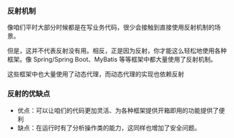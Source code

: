 ### 反射机制

像咱们平时大部分时候都是在写业务代码，很少会接触到直接使用反射机制的场景。

但是，这并不代表反射没有用。相反，正是因为反射，你才能这么轻松地使用各种框架。像 Spring/Spring Boot、MyBatis 等等框架中都大量使用了反射机制。

这些框架中也大量使用了动态代理，而动态代理的实现也依赖反射

### 反射的优缺点

- 优点：可以让咱们的代码更加灵活、为各种框架提供开箱即用的功能提供了便利
- 缺点：在运行时有了分析操作类的能力，这同样也增加了安全问题。